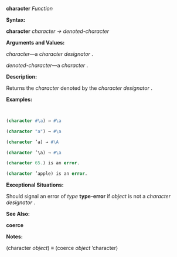 **character** *Function* 



**Syntax:** 



**character** *character → denoted-character* 



**Arguments and Values:** 



*character*—a *character designator* . 



*denoted-character*—a *character* . 



**Description:** 



Returns the *character* denoted by the *character designator* . 







 



 



**Examples:**
```lisp
 

(character #\a) → #\a 

(character "a") → #\a 

(character ’a) → #\A 

(character ’\a) → #\a 

(character 65.) is an error. 

(character ’apple) is an error. 


```
**Exceptional Situations:** 



Should signal an error of *type* **type-error** if *object* is not a *character designator* . 



**See Also:** 



**coerce** 



**Notes:** 



(character *object*) *≡* (coerce *object* ’character) 



